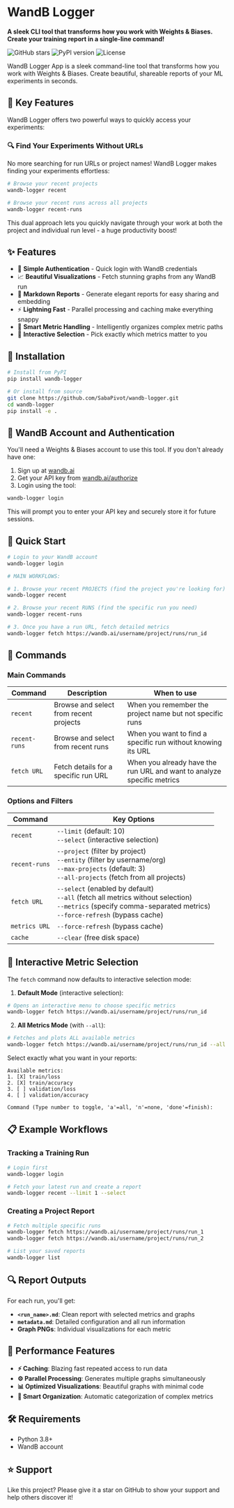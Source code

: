 # WandB Logger

**A sleek CLI tool that transforms how you work with Weights & Biases. Create your training report in a single-line command!**

![GitHub stars](https://img.shields.io/github/stars/SabaPivot/wandb-logger?style=social)
![PyPI version](https://img.shields.io/pypi/v/wandb-logger)
![License](https://img.shields.io/github/license/SabaPivot/wandb-logger)

WandB Logger App is a sleek command-line tool that transforms how you work with Weights & Biases. Create beautiful, shareable reports of your ML experiments in seconds.

## 🚀 Key Features

WandB Logger offers two powerful ways to quickly access your experiments:

### 🔍 Find Your Experiments Without URLs
No more searching for run URLs or project names! WandB Logger makes finding your experiments effortless:

```bash
# Browse your recent projects
wandb-logger recent

# Browse your recent runs across all projects
wandb-logger recent-runs
```

This dual approach lets you quickly navigate through your work at both the project and individual run level - a huge productivity boost!

## ✨ Features

- 🔐 **Simple Authentication** - Quick login with WandB credentials
- 📈 **Beautiful Visualizations** - Fetch stunning graphs from any WandB run
- 📝 **Markdown Reports** - Generate elegant reports for easy sharing and embedding
- ⚡ **Lightning Fast** - Parallel processing and caching make everything snappy
- 🧠 **Smart Metric Handling** - Intelligently organizes complex metric paths
- 🎯 **Interactive Selection** - Pick exactly which metrics matter to you

## 🚀 Installation

```bash
# Install from PyPI
pip install wandb-logger

# Or install from source
git clone https://github.com/SabaPivot/wandb-logger.git
cd wandb-logger
pip install -e .
```

## 🔑 WandB Account and Authentication

You'll need a Weights & Biases account to use this tool. If you don't already have one:

1. Sign up at [wandb.ai](https://wandb.ai/site)
2. Get your API key from [wandb.ai/authorize](https://wandb.ai/authorize)
3. Login using the tool:

```bash
wandb-logger login
```

This will prompt you to enter your API key and securely store it for future sessions.

## 🏁 Quick Start

```bash
# Login to your WandB account
wandb-logger login

# MAIN WORKFLOWS:

# 1. Browse your recent PROJECTS (find the project you're looking for)
wandb-logger recent

# 2. Browse your recent RUNS (find the specific run you need)
wandb-logger recent-runs

# 3. Once you have a run URL, fetch detailed metrics
wandb-logger fetch https://wandb.ai/username/project/runs/run_id
```

## 📖 Commands

### Main Commands

| Command | Description | When to use |
|---------|-------------|-------------|
| `recent` | Browse and select from recent projects | When you remember the project name but not specific runs |
| `recent-runs` | Browse and select from recent runs | When you want to find a specific run without knowing its URL |
| `fetch URL` | Fetch details for a specific run URL | When you already have the run URL and want to analyze specific metrics |

### Options and Filters

| Command | Key Options |
|---------|-------------|
| `recent` | `--limit` (default: 10)<br>`--select` (interactive selection) |
| `recent-runs` | `--project` (filter by project)<br>`--entity` (filter by username/org)<br>`--max-projects` (default: 3)<br>`--all-projects` (fetch from all projects) |
| `fetch URL` | `--select` (enabled by default)<br>`--all` (fetch all metrics without selection)<br>`--metrics` (specify comma-separated metrics)<br>`--force-refresh` (bypass cache) |
| `metrics URL` | `--force-refresh` (bypass cache) |
| `cache` | `--clear` (free disk space) |

## 🎨 Interactive Metric Selection

The `fetch` command now defaults to interactive selection mode:

1. **Default Mode** (interactive selection):
```bash
# Opens an interactive menu to choose specific metrics
wandb-logger fetch https://wandb.ai/username/project/runs/run_id
```

2. **All Metrics Mode** (with `--all`):
```bash
# Fetches and plots ALL available metrics
wandb-logger fetch https://wandb.ai/username/project/runs/run_id --all
```

Select exactly what you want in your reports:

```
Available metrics:
1. [X] train/loss
2. [X] train/accuracy
3. [ ] validation/loss
4. [ ] validation/accuracy

Command (Type number to toggle, 'a'=all, 'n'=none, 'done'=finish):
```

## 📋 Example Workflows

### Tracking a Training Run

```bash
# Login first
wandb-logger login

# Fetch your latest run and create a report
wandb-logger recent --limit 1 --select
```

### Creating a Project Report

```bash
# Fetch multiple specific runs
wandb-logger fetch https://wandb.ai/username/project/runs/run_1
wandb-logger fetch https://wandb.ai/username/project/runs/run_2

# List your saved reports
wandb-logger list
```

## 🔍 Report Outputs

For each run, you'll get:

- **`<run_name>.md`**: Clean report with selected metrics and graphs
- **`metadata.md`**: Detailed configuration and all run information
- **Graph PNGs**: Individual visualizations for each metric

## 🚀 Performance Features

- **⚡ Caching**: Blazing fast repeated access to run data
- **⚙️ Parallel Processing**: Generates multiple graphs simultaneously
- **📊 Optimized Visualizations**: Beautiful graphs with minimal code
- **🧠 Smart Organization**: Automatic categorization of complex metrics

## 🛠️ Requirements

- Python 3.8+
- WandB account

## ⭐ Support

Like this project? Please give it a star on GitHub to show your support and help others discover it!